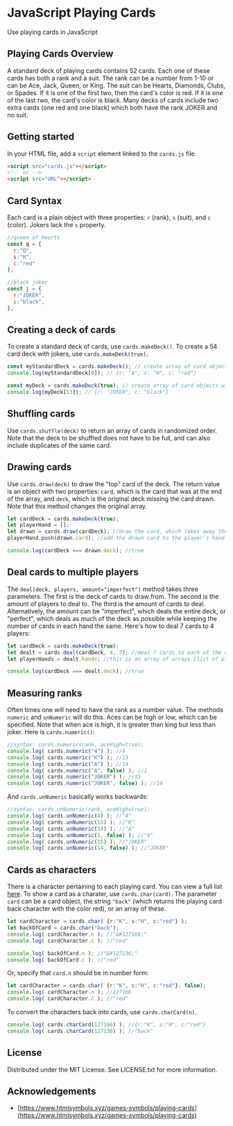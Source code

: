 # JavaScript Playing Cards
Use playing cards in JavaScript
## Playing Cards Overview
A standard deck of playing cards contains 52 cards. Each one of these cards has both a rank and a suit. The rank can be a number from 1-10 or can be Ace, Jack, Queen, or King. The suit can be Hearts, Diamonds, Clubs, or Spades. If it is one of the first two, then the card's color is red. If it is one of the last two, the card's color is black. Many decks of cards include two extra cards (one red and one black) which both have the rank JOKER and no suit.
## Getting started
In your HTML file, add a `script` element linked to the `cards.js` file.
```html
<script src="cards.js"></script>
<!-- or -->
<script src="URL"></script>
```
## Card Syntax
Each card is a plain object with three properties: `r` (rank), `s` (suit), and `c` (color). Jokers lack the `s` property.
``` js
//queen of hearts
const q = {
  r:"Q",
  s:"H",
  c:"red"
};

//black joker
const j = {
  r:"JOKER",
  c:"black",
};
```
## Creating a deck of cards
To create a standard deck of cards, use `cards.makeDeck()`. To create a 54 card deck with jokers, use `cards.makeDeck(true)`.
``` js
const myStandardDeck = cards.makeDeck(); // create array of card objects
console.log(myStandardDeck[0]); // {r: "A", s: "H", c: "red"}

const myDeck = cards.makeDeck(true); // create array of card objects with jokers at the end
console.log(myDeck[53]); // {r: "JOKER", c: "black"}
```
## Shuffling cards
Use `cards.shuffle(deck)` to return an array of cards in randomized order. Note that the deck to be shuffled does not have to be full, and can also include duplicates of the same card.
## Drawing cards
Use `cards.draw(deck)` to draw the "top" card of the deck. The return value is an object with two properties: `card`, which is the card that was at the end of the array, and `deck`, which is the original deck missing the card drawn. Note that this method changes the original array.
``` js
let cardDeck = cards.makeDeck(true);
let playerHand = [];
let drawn = cards.draw(cardDeck); //draw the card, which takes away the last card from cardDeck
playerHand.push(drawn.card); //add the drawn card to the player's hand

console.log(cardDeck === drawn.deck); //true
```
## Deal cards to multiple players
The `deal(deck, players, amount="imperfect")` method takes three parameters. The first is the deck of cards to draw from. The second is the amount of players to deal to. The third is the amount of cards to deal. Alternatively, the amount can be "imperfect", which deals the entire deck, or "perfect", which deals as much of the deck as possible while keeping the number of cards in each hand the same. Here's how to deal 7 cards to 4 players:
```js
let cardDeck = cards.makeDeck(true);
let dealt = cards.deal(cardDeck, 4, 7); //deal 7 cards to each of the 4 players, drawing from cardDeck
let playerHands = dealt.hands; //this is an array of arrays (list of players' hands of cards)

console.log(cardDeck === dealt.deck); //true
```
## Measuring ranks
Often times one will need to have the rank as a number value. The methods `numeric` and `unNumeric` will do this. Aces can be high or low, which can be specified. Note that when ace is high, it is greater than king but less than joker. Here is `cards.numeric()`:
```js
//syntax: cards.numeric(rank, aceHigh=true);
console.log( cards.numeric("4") ); //4
console.log( cards.numeric("K") ); //13
console.log( cards.numeric("A") ); //14
console.log( cards.numeric("A", false) ); //1
console.log( cards.numeric("JOKER") ); //15
console.log( cards.numeric("JOKER", false) ); //14
```
And `cards.unNumeric` basically works backwards:
```js
//syntax: cards.unNumeric(rank, aceHigh=true);
console.log( cards.unNumeric(4) ); //"4"
console.log( cards.unNumeric(13) ); //"K"
console.log( cards.unNumeric(14) ); //"A"
console.log( cards.unNumeric(1, false) ); //"A"
console.log( cards.unNumeric(15) ); //"JOKER"
console.log( cards.unNumeric(14, false) ); //"JOKER"
```
## Cards as characters
There is a character pertaining to each playing card. You can view a full list [here](https://www.htmlsymbols.xyz/games-symbols/playing-cards). To show a card as a charater, use `cards.char(card)`. The parameter `card` can be a card object, the string `"back"` (which returns the playing card back character with the color red), or an array of these.
```js
let cardCharacter = cards.char( {r:"K", s:"H", c:"red"} );
let backOfCard = cards.char("back");
console.log( cardCharacter.n ); //"&#127166;"
console.log( cardCharacter.c ); //"red"

console.log( backOfCard.n ); //"&#127136;"
console.log( backOfCard.c ); //"red"
```
Or, specify that `card.n` should be in number form:
```js
let cardCharacter = cards.char( {r:"K", s:"H", c:"red"}, false);
console.log( cardCharacter.n ); //127166
console.log( cardCharacter.c ); //"red"
```
To convert the characters back into cards, use `cards.charCard(n)`.
```js
console.log( cards.charCard(127166) ); //{r:"K", s:"H", c:"red"}
console.log( cards.charCard(127136) ); //"back"
```
## License
Distributed under the MIT License. See LICENSE.txt for more information.
## Acknowledgements
* [https://www.htmlsymbols.xyz/games-symbols/playing-cards](https://www.htmlsymbols.xyz/games-symbols/playing-cards)
